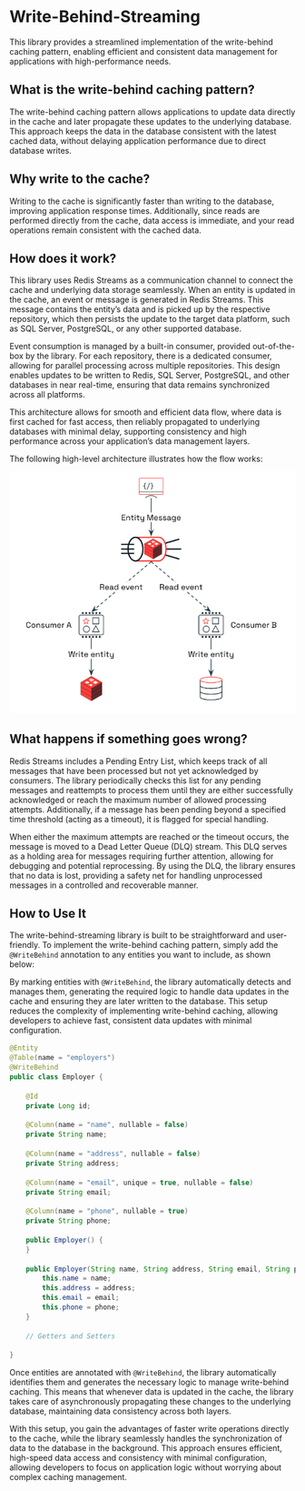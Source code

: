 # Write-Behind-Streaming

This library provides a streamlined implementation of the write-behind caching pattern, enabling efficient and consistent data management for applications with high-performance needs.

## What is the write-behind caching pattern?

The write-behind caching pattern allows applications to update data directly in the cache and later propagate these updates to the underlying database. This approach keeps the data in the database consistent with the latest cached data, without delaying application performance due to direct database writes.

## Why write to the cache?

Writing to the cache is significantly faster than writing to the database, improving application response times. Additionally, since reads are performed directly from the cache, data access is immediate, and your read operations remain consistent with the cached data.


## How does it work?

This library uses Redis Streams as a communication channel to connect the cache and underlying data storage seamlessly. When an entity is updated in the cache, an event or message is generated in Redis Streams. This message contains the entity’s data and is picked up by the respective repository, which then persists the update to the target data platform, such as SQL Server, PostgreSQL, or any other supported database.

Event consumption is managed by a built-in consumer, provided out-of-the-box by the library. For each repository, there is a dedicated consumer, allowing for parallel processing across multiple repositories. This design enables updates to be written to Redis, SQL Server, PostgreSQL, and other databases in near real-time, ensuring that data remains synchronized across all platforms.

This architecture allows for smooth and efficient data flow, where data is first cached for fast access, then reliably propagated to underlying databases with minimal delay, supporting consistency and high performance across your application’s data management layers.

The following high-level architecture illustrates how the flow works:

<p align="center"><img src="images/hla.png" alt="Write Behind" width="600"/></p>

## What happens if something goes wrong?

Redis Streams includes a Pending Entry List, which keeps track of all messages that have been processed but not yet acknowledged by consumers. The library periodically checks this list for any pending messages and reattempts to process them until they are either successfully acknowledged or reach the maximum number of allowed processing attempts. Additionally, if a message has been pending beyond a specified time threshold (acting as a timeout), it is flagged for special handling.

When either the maximum attempts are reached or the timeout occurs, the message is moved to a Dead Letter Queue (DLQ) stream. This DLQ serves as a holding area for messages requiring further attention, allowing for debugging and potential reprocessing. By using the DLQ, the library ensures that no data is lost, providing a safety net for handling unprocessed messages in a controlled and recoverable manner.

## How to Use It

The write-behind-streaming library is built to be straightforward and user-friendly. To implement the write-behind caching pattern, simply add the `@WriteBehind` annotation to any entities you want to include, as shown below:

By marking entities with `@WriteBehind`, the library automatically detects and manages them, generating the required logic to handle data updates in the cache and ensuring they are later written to the database. This setup reduces the complexity of implementing write-behind caching, allowing developers to achieve fast, consistent data updates with minimal configuration.

```java
@Entity
@Table(name = "employers")
@WriteBehind
public class Employer {

    @Id
    private Long id;

    @Column(name = "name", nullable = false)
    private String name;

    @Column(name = "address", nullable = false)
    private String address;

    @Column(name = "email", unique = true, nullable = false)
    private String email;

    @Column(name = "phone", nullable = true)
    private String phone;

    public Employer() {
    }

    public Employer(String name, String address, String email, String phone) {
        this.name = name;
        this.address = address;
        this.email = email;
        this.phone = phone;
    }

    // Getters and Setters

}
```

Once entities are annotated with `@WriteBehind`, the library automatically identifies them and generates the necessary logic to manage write-behind caching. This means that whenever data is updated in the cache, the library takes care of asynchronously propagating these changes to the underlying database, maintaining data consistency across both layers.

With this setup, you gain the advantages of faster write operations directly to the cache, while the library seamlessly handles the synchronization of data to the database in the background. This approach ensures efficient, high-speed data access and consistency with minimal configuration, allowing developers to focus on application logic without worrying about complex caching management.
